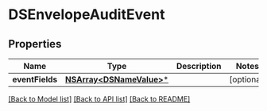 # DSEnvelopeAuditEvent

## Properties
Name | Type | Description | Notes
------------ | ------------- | ------------- | -------------
**eventFields** | [**NSArray&lt;DSNameValue&gt;***](DSNameValue.md) |  | [optional] 

[[Back to Model list]](../README.md#documentation-for-models) [[Back to API list]](../README.md#documentation-for-api-endpoints) [[Back to README]](../README.md)


